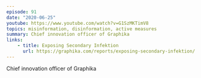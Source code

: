 ```yaml
---
episode: 91
date: "2020-06-25"
youtube: https://www.youtube.com/watch?v=G1SzMKTimV8
topics: misinformation, disinformation, active measures
summary: Chief innovation officer of Graphika
links:
    - title: Exposing Secondary Infektion
      url: https://graphika.com/reports/exposing-secondary-infektion/
---
```


Chief innovation officer of Graphika
